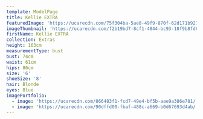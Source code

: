 ```yaml
---
template: ModelPage
title: Kellie EXTRA
featuredImage: 'https://ucarecdn.com/75f304ba-5ae8-49f9-870f-62d171b9273e/'
imageThumbnail: 'https://ucarecdn.com/f2b19bd7-8cf1-4844-bc93-18f9b8fd6f50/'
firstName: Kellie EXTRA
collection: Extras
height: 163cm
measurementType: bust
bust: 74cm
waist: 61cm
hips: 86cm
size: '6'
shoeSize: '8'
hair: Blonde
eyes: Blue
imagePortfolio:
  - image: 'https://ucarecdn.com/866483f1-fcd7-49e4-bf5b-aae9a386e781/'
  - image: 'https://ucarecdn.com/90dffd00-fbaf-488c-a669-b0d67693d4ab/'
---
```



